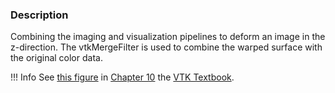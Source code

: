### Description

Combining the imaging and visualization pipelines to deform an image in the z-direction. The vtkMergeFilter is used to combine the warped surface with the original color data.

!!! Info
    See [this figure](/VTKBook/10Chapter10/#Figure%2010-17) in [Chapter 10](/VTKBook/10Chapter10) the [VTK Textbook](/VTKBook/01Chapter1).
